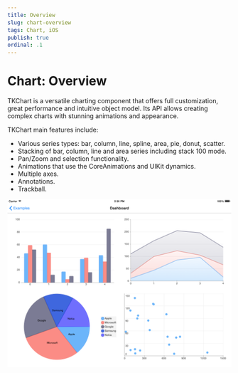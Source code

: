 ```yaml
---
title: Overview
slug: chart-overview
tags: Chart, iOS
publish: true
ordinal: .1
---
```


# Chart: Overview

TKChart is a versatile charting component that offers full customization, great performance and intuitive object model. Its API allows creating complex charts with stunning animations and appearance. 

TKChart main features include:

- Various series types: bar, column, line, spline, area, pie, donut, scatter.
- Stacking of bar, column, line and area series including stack 100 mode.
- Pan/Zoom and selection functionality.
- Animations that use the CoreAnimations and UIKit dynamics.
- Multiple axes.
- Annotations.
- Trackball.

<img src="../images/chart-overview001.png"/>